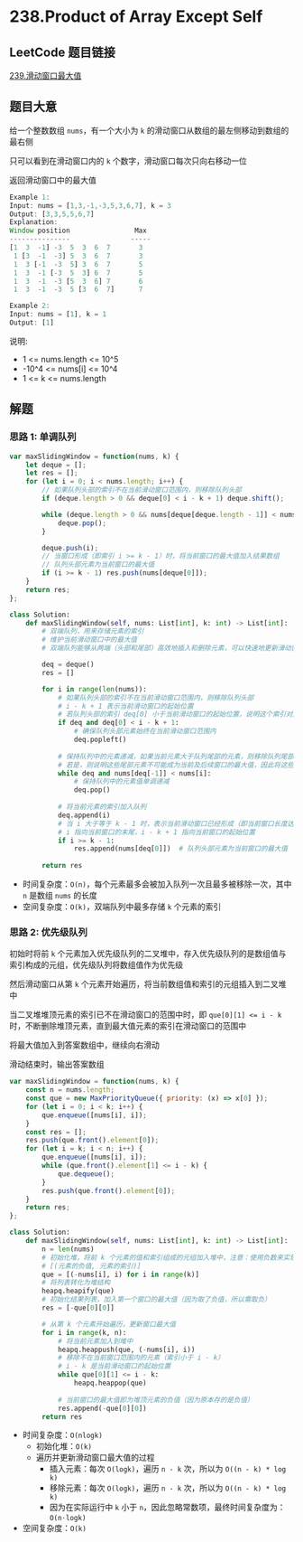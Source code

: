 # 238.Product of Array Except Self

## LeetCode 题目链接

[239.滑动窗口最大值](https://leetcode.cn/problems/sliding-window-maximum/)

## 题目大意

给一个整数数组 `nums`，有一个大小为 `k` 的滑动窗口从数组的最左侧移动到数组的最右侧

只可以看到在滑动窗口内的 `k` 个数字，滑动窗口每次只向右移动一位

返回滑动窗口中的最大值

```js
Example 1:
Input: nums = [1,3,-1,-3,5,3,6,7], k = 3
Output: [3,3,5,5,6,7]
Explanation: 
Window position                Max
---------------               -----
[1  3  -1] -3  5  3  6  7       3
 1 [3  -1  -3] 5  3  6  7       3
 1  3 [-1  -3  5] 3  6  7       5
 1  3  -1 [-3  5  3] 6  7       5
 1  3  -1  -3 [5  3  6] 7       6
 1  3  -1  -3  5 [3  6  7]      7

Example 2:
Input: nums = [1], k = 1
Output: [1]
```

说明:
- 1 <= nums.length <= 10^5
- -10^4 <= nums[i] <= 10^4
- 1 <= k <= nums.length

## 解题

### 思路 1: 单调队列

```js
var maxSlidingWindow = function(nums, k) {
    let deque = [];
    let res = [];
    for (let i = 0; i < nums.length; i++) {
        // 如果队列头部的索引不在当前滑动窗口范围内，则移除队列头部
        if (deque.length > 0 && deque[0] < i - k + 1) deque.shift();

        while (deque.length > 0 && nums[deque[deque.length - 1]] < nums[i]) {
            deque.pop();
        }

        deque.push(i);
        // 当窗口形成（即索引 i >= k - 1）时，将当前窗口的最大值加入结果数组
        // 队列头部元素为当前窗口的最大值
        if (i >= k - 1) res.push(nums[deque[0]]);
    }
    return res;
};
```
```python
class Solution:
    def maxSlidingWindow(self, nums: List[int], k: int) -> List[int]:
        # 双端队列，用来存储元素的索引
        # 维护当前滑动窗口中的最大值
        # 双端队列能够从两端（头部和尾部）高效地插入和删除元素，可以快速地更新滑动窗口内的元素

        deq = deque()
        res = []

        for i in range(len(nums)):
            # 如果队列头部的索引不在当前滑动窗口范围内，则移除队列头部
            # i - k + 1 表示当前滑动窗口的起始位置
            # 若队列头部的索引 deq[0] 小于当前滑动窗口的起始位置，说明这个索引对应的元素已经不在当前窗口中，因此需要移除队列头部的元素
            if deq and deq[0] < i - k + 1:
                # 确保队列头部元素始终在当前滑动窗口范围内
                deq.popleft()
            
            # 保持队列中的元素递减，如果当前元素大于队列尾部的元素，则移除队列尾部的元素
            # 若是，则说明这些尾部元素不可能成为当前及后续窗口的最大值，因此将这些元素移除队列
            while deq and nums[deq[-1]] < nums[i]:
                # 保持队列中的元素值单调递减
                deq.pop()
            
            # 将当前元素的索引加入队列
            deq.append(i)
            # 当 i 大于等于 k - 1 时，表示当前滑动窗口已经形成（即当前窗口长度达到 k）
            # i 指向当前窗口的末尾，i - k + 1 指向当前窗口的起始位置
            if i >= k - 1:
                res.append(nums[deq[0]])  # 队列头部元素为当前窗口的最大值
        
        return res
```

- 时间复杂度：`O(n)`，每个元素最多会被加入队列一次且最多被移除一次，其中 `n` 是数组 `nums` 的长度
- 空间复杂度：`O(k)`，双端队列中最多存储 `k` 个元素的索引

### 思路 2: 优先级队列

初始时将前 `k` 个元素加入优先级队列的二叉堆中，存入优先级队列的是数组值与索引构成的元组，优先级队列将数组值作为优先级

然后滑动窗口从第 `k` 个元素开始遍历，将当前数组值和索引的元组插入到二叉堆中

当二叉堆堆顶元素的索引已不在滑动窗口的范围中时，即 `que[0][1] <= i - k` 时，不断删除堆顶元素，直到最大值元素的索引在滑动窗口的范围中

将最大值加入到答案数组中，继续向右滑动

滑动结束时，输出答案数组

```js
var maxSlidingWindow = function(nums, k) {
    const n = nums.length;
    const que = new MaxPriorityQueue({ priority: (x) => x[0] });
    for (let i = 0; i < k; i++) {
        que.enqueue([nums[i], i]);
    }
    const res = [];
    res.push(que.front().element[0]);
    for (let i = k; i < n; i++) {
        que.enqueue([nums[i], i]);
        while (que.front().element[1] <= i - k) {
            que.dequeue();
        }
        res.push(que.front().element[0]);
    }
    return res;
};
```
```python
class Solution:
    def maxSlidingWindow(self, nums: List[int], k: int) -> List[int]:
        n = len(nums)
        # 初始化堆，将前 k 个元素的值和索引组成的元组加入堆中，注意：使用负数来实现最大堆
        # [(元素的负值, 元素的索引)]
        que = [(-nums[i], i) for i in range(k)] 
        # 将列表转化为堆结构
        heapq.heapify(que)
        # 初始化结果列表，加入第一个窗口的最大值（因为取了负值，所以需取负）
        res = [-que[0][0]]

        # 从第 k 个元素开始遍历，更新窗口最大值
        for i in range(k, n):
            # 将当前元素加入到堆中
            heapq.heappush(que, (-nums[i], i))
            # 移除不在当前窗口范围内的元素（索引小于 i - k）
            # i - k 是当前滑动窗口的起始位置
            while que[0][1] <= i - k:
                heapq.heappop(que)
            
            # 当前窗口的最大值即为堆顶元素的负值（因为原本存的是负值）
            res.append(-que[0][0])
        return res
```

- 时间复杂度：`O(nlogk)`
  - 初始化堆：`O(k)`
  - 遍历并更新滑动窗口最大值的过程
    - 插入元素：每次 `O(logk)`，遍历 `n - k` 次，所以为 `O((n - k) * log k)`
    - 移除元素：每次 `O(logk)`，遍历 `n - k` 次，所以为 `O((n - k) * log k)`
    - 因为在实际运行中 `k` 小于 `n`，因此忽略常数项，最终时间复杂度为：`O(n⋅logk)`
- 空间复杂度：`O(k)`